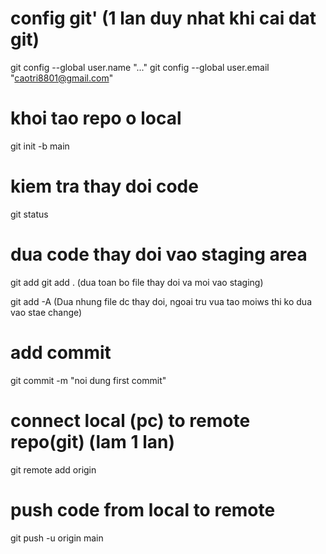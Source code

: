 # config git' (1 lan duy nhat khi cai dat git)
git config --global user.name "..."
git config --global user.email "caotri8801@gmail.com"
# khoi tao repo o local
git init -b main
# kiem tra thay doi code
git status
# dua code thay doi vao staging area
git add <ten file>
git add . (dua toan bo file thay doi va moi vao staging)

git add -A (Dua nhung file dc thay doi, ngoai tru vua tao moiws thi ko dua  vao stae change)

# add commit
git commit -m "noi dung first commit"

# connect local (pc) to remote repo(git) (lam 1 lan)
git remote add origin <go to github to get link>
# push code from local to remote
git push -u origin main
